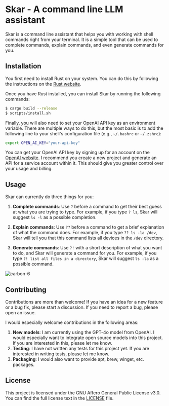 # Skar - A command line LLM assistant

Skar is a command line assistant that helps you with working with shell commands right from your
terminal. It is a simple tool that can be used to complete commands, explain commands, and even
generate commands for you.

## Installation

You first need to install Rust on your system. You can do this by following the instructions on the
[Rust website](https://www.rust-lang.org/tools/install).

Once you have Rust installed, you can install Skar by running the following commands:

```bash
$ cargo build --release
$ scripts/install.sh
```

Finally, you will also need to set your OpenAI API key as an environment variable. There are
multiple ways to do this, but the most basic is to add the following line to your shell's
configuration file (e.g., `~/.bashrc` or `~/.zshrc`):

```bash
export OPEN_AI_KEY="your-api-key"
```

You can get your OpenAI API key by signing up for an account on the
[OpenAI website](https://platform.openai.com/signup). I recommend you create a new project and
generate an API for a service account within it. This should give you greater control over your
usage and billing.

## Usage

Skar can currently do three things for you:

1. **Complete commands**: Use `?` before a command to get their best guess at what you are trying to
   type. For example, if you type `? ls`, Skar will suggest `ls -l` as a possible completion.

2. **Explain commands**: Use `??` before a command to get a brief explanation of what the command
   does. For example, if you type `?? ls -la /dev`, Skar will tell you that this command lists all
   devices in the `/dev` directory.

3. **Generate commands**: Use `?!` with a short description of what you want to do, and Skar will
   generate a command for you. For example, if you type `?! list all files in a directory`, Skar
   will suggest `ls -la` as a possible command.

![carbon-6](https://github.com/acovaci/skar-cli/assets/6562353/49d90ced-0360-4b4c-8543-d5115016216c)

## Contributing

Contributions are more than welcome! If you have an idea for a new feature or a bug fix, please
start a discussion. If you need to report a bug, please open an issue.

I would especially welcome contributions in the following areas:

1. **New models**: I am currently using the GPT-4o model from OpenAI. I would especially want to
   integrate open source models into this project. If you are interested in this, please let me
   know.
2. **Testing**: I have not written any tests for this project yet. If you are interested in writing
   tests, please let me know.
3. **Packaging**: I would also want to provide apt, brew, winget, etc. packages.

## License

This project is licensed under the GNU Affero General Public License v3.0. You can find the full
license text in the [LICENSE](LICENSE) file.


